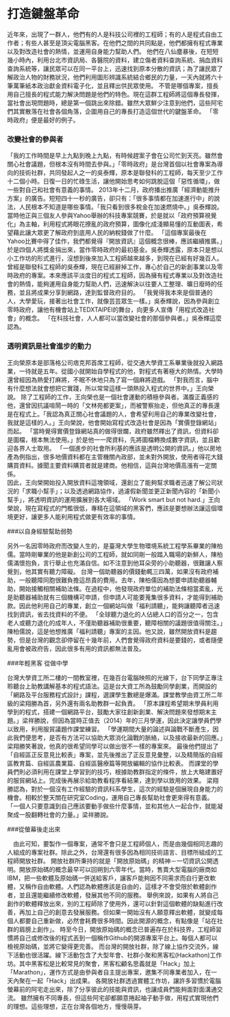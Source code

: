 # 打造鍵盤革命

近年來，出現了一群人，他們有的人是科技公司裡的工程師；有的人是程式自由工作者；有些人甚至是頂尖電腦黑客。在他們之間的共同點是，他們都擁有程式專業以及對改造社會的熱情，並運用自身能力幫助人們。
 他們在八仙塵暴後，在短短幾小時內，利用台北市資訊局、各醫院的資料，建立傷者資料查詢系統、捐血資料查詢系統等，讓民眾可以在同一平台上，迅速找到原本分散的資訊；為了讓民眾了解政治人物的財務狀況，他們利用圖形辨識系統結合鄉民的力量，一天內就將六十筆萬筆紙本政治獻金資料電子化，並且釋出供民眾使用。
 不管是哪個專案，擅長用自己擅長的程式能力解決問題是他們的特色。現在這群工程師將這個專長發揮，當社會出現問題時，總是第一個跳出來除錯。雖然大眾鮮少注意到他們，這些阿宅們其實散落在社會各個角落，企圖用自己的專長打造這個世代的鍵盤革命。
 「零時政府」便是最好的例子。
 
 
### 改變社會的參與者


 
 「我的工作時間是早上九點到晚上九點，有時候趕案子會在公司忙到天亮。雖然會關心社會議題，但根本沒有時間去參與。」「零時政府」是台灣首個以社會專案為導向的技術社群，共同發起人之一的吳泰輝，原本是聯發科的工程師，每天至少工作十二個小時。日復一日的忙碌生活，讓他開始思考如何跳脫這個「惡性循環」，做一些對自己和社會有意義的事情。
 2013年十二月，政府播出推廣「經濟動能推升方案」的廣告。短短四十一秒的廣告，卻只有：「很多事情都在加速進行中」的說法，人民根本不知道是哪些事情。「我只看到很多稅金在加速燃燒中。」吳泰輝說。
 當時他正與三個友人參與Yahoo舉辦的科技專案競賽，於是就以「政府預算視覺化」為主軸，利用程式將眼花撩亂的政府預算，圖像化成淺顯易懂的互動圖表，希望藉此讓大眾更了解政府到底用人民的納稅錢做了什麼。
 「這個專案最後在Yahoo比賽中得了佳作，我們都覺得『開放資訊』這個概念很棒，應該繼續推廣。」於是四個人將獎金捐出來，當作零時政府的最初基金。吳泰輝透露，原本只是想以小工作坊的形式進行，沒想到後來加入工程師越來越多，到現在已經有好幾百人。 
 曾經是聯發科工程師的吳泰輝，現在已經辭掉工作，專心於自己的新創事業以及零時政府的專案。本來應該平淡度日的程式工程師，因為擁有程式專業以及對改造社會的熱情，能夠運用自身能力幫助人們，迅速解決以往要人工整理、曠日廢時的任務，並且將成果分享到網路，達到監督政府目的。
 「我覺得我本來是個普通的人，大學愛玩，接著出社會工作，就像芸芸眾生一樣。」吳泰輝說，因為參與創立零時政府，讓他有機會站上TEDXTAIPEI的舞台，向更多人宣傳「用程式改造社會」的概念。
 「在科技社會，人人都可以當改變社會的那個參與者。」吳泰輝這麼認為。
 
 
### 透明資訊是社會進步的動力


 
 王向榮原本是部落格公司痞克邦首席工程師，從交通大學資工系畢業後就投入網路業，一待就是五年。從國小就開始自學程式的他，對程式有著極大的熱情。大學時還曾經因為熱愛打麻將，不眠不休地只為了寫一個麻將遊戲。
 「對我而言，腦中有什麼想法就會想把它實踐，所以常常這樣一頭熱投入程式的世界中。」王向榮說。
 除了工程師的工作，王向榮也是一個社會運動的積極參與者。滿腹正義感的他，還曾因抗議喧鬧一時的「文林苑都更案」，而被警察抬走，但他真正的專長還是在程式上。「我認為真正關心社會議題的人，會希望利用自己的專業改變社會，我就是這樣的人。」王向榮說，他會開始寫程式改造社會是因為「實價登錄網站」而起。
 「當時覺得實價登錄網站真的做得很爛，政府雖然釋出了資訊，但資料卻是圖檔，根本無法使用。」於是他一一爬資料，先將圖檔轉換成數字資訊，並且歡迎各界人士取用。
 「一個進步的社會所利基的應該是透明公開的資訊。」他以房地產為例指出，很多地價資料都在主管機關內政部，並未對外開放，使用者得花大錢購買資料。據聞主要資料購買者就是建商。他相信，這與台灣地價高漲有一定關係。  
 因此，王向榮開始投入開放資料這塊領域，還創立了能夠幫求職者迅速了解公司狀況的「求職小幫手」；以及透過網路協作，過濾假新聞並更正新聞內容的「新聞小幫手」，將透明資訊的運用擴展到各大場域。
 「Work smart but not hard.」王向榮說，現在寫程式的門檻很低，專精在這領域的黑客們，應該是要想辦法讓這個環境更好，讓更多人能利用程式做更有效率的事情。
 
 ###以自身經驗幫助弱勢
 
 另外一名因零時政府而改變人生的，是臺灣大學生物環境系統工程學系畢業的陳柏儒。當時剛畢業的他是新創公司的工程師，就如同剛一般踏入職場的新鮮人，陳柏儒滿懷抱負，言行舉止也充滿自信。如不注意到他耳朵旁的小助聽器，很難讓人察覺到，他其實有聽力障礙。
 台灣一個助聽器的價錢動輒三四萬，如果沒有政府補助，一般聽障同胞很難負擔這昂貴的費用。去年，陳柏儒因為想要申請助聽器輔助，開始接觸相關補助法條。在過程中，他發現政府單位的補助法條相當紊亂，光是助聽器補助就有三個機構可申請，但申請人可能要蒐集很多資料，才能得到補助款。因此他利用自己的專業，創立一個網站叫做「福利請聽」，能夠讓聽障者迅速找到資訊，省去找資料的不便。
 「全球聽力退化的人佔總人口的百分之一，包含老人或聽力退化的成年人，不僅助聽器補助很重要，聽障相關的議題很值得關注。」陳柏儒說，這是他想推廣「福利請聽」專案的主因。他又說，雖然開放資料是趨勢，但是台灣的觀念卻停留在十幾年前，人們會覺得政府資料是要錢的，或者隨便亂用會被政府告，因此很多有用的資訊都無法普及。
 
 ###年輕黑客 從做中學 
 
 台灣大學資工所二樓的一間教室裡，在幾百台電腦映照的光線下，台下同學正專注聆聽台上助教講解基本的程式語法。這是台大資工所為鼓勵同學創業，而開設的「網路及平台服務程式設計」課程，選課學生數總是爆滿。課堂教學由資工所二年級的梁翔勝為首，另外還有兩名助教群一起負責。
 「原本課程希望期末學員利用學到的程式，搭建一個網路平台，鼓勵大家往創新創業、解決問題來發想期末主題。」梁祥勝說，但因為當時正值去（2014）年的三月學運，因此決定讓學員們學以致用，利用服貿議題作課堂練習。 
 「學運期間大量的論述與論戰不斷產生，因此我們便思考，是否有方法可以協助大眾消化論戰的脈絡，以及接收最新的回應。」梁翔勝笑著說，他真的很希望同學可以做出很不一樣的專案來。
 最後他們提出了「自經區正反意見比較表」專案，並先後推出了正反意見彙整，以及精簡版的自經區教育篇、自經區農業篇、自經區醫療篇等開放編輯的協作比較表。
 而課堂的學員們則必須利用在課堂上學習到的技巧，根據助教群指定的條件，放上大略建置好的服貿網站上。完成後再展示給助教看程序看結果，達到學以致用的效果。
 梁翔勝認為，對於一個沒有工作經驗的資訊科系學生，這次的經驗是個展現自身能力的機會。相較於整天關在研究室Coding，運用自己專長幫助社會更來得有意義。
 「一個人只要意識到自己應該要動手做些什麼事情，並和其他人一起合作，就能凝聚成一股翻轉社會的力量。」梁祥勝說。
 
 ###從螢幕後走出來
 
 　由此可知，要製作一個專案，通常不會只是工程師個人，而是由幾個相同志趣的人組成的專案社群。除此之外，台灣還有很多因為相同技術語言、目標所組成的工程師開放社群。
 開放社群所秉持的就是「開放原始碼」的精神－一切資訊公開透明。開放原始碼的概念最早可以回朔到六零年代。當時，售賣大型電腦的廠商如IBM，把一些軟體及原始碼一併送給客戶，讓客戶能夠因不同需求而自行更改軟體，又稱作自由軟體。人們認為軟體應該是自由的，這樣才不會受限於軟體創作者，並且還能繼續修改軟體，發展其他不同的服務。
 舉例來說，如果有人將自己創作的軟體釋放出來，別的工程師除了使用外，還可以針對這個軟體的缺點進行改善，再加上自己的創意去發展服務。但如果一開始沒有人願意釋出軟體，就變成每個人都要自己重新做，必然會耗費很多時間。因此開源的概念，有點像是「站在社群的肩膀上創作」。
 時至今日，開放原始碼的概念已普遍存在於科技界，工程師習慣將自己或修改後的程式丟到一個稱作Github的開源專案平台上。每個人都可以檢視原始碼，並將它變得更完善。
 而台灣的開放社群，除了線上協作交流外，線下活動也很活躍。線下活動包含了大型年會、社群小聚和黑客松(Hackathon)工作坊。其中黑客松是比較常見的聚會，黑客松顧名思義就是「Hack」加上「Marathon」，運作方式是由參與者自主提出專案，邀集不同專業者加入，在一天內聚在一起「Hack」出成果。
 各開放社群透過實體工作坊，讓許多習慣於電腦螢幕前的阿宅走出來，除了分享彼此的技能與資訊，也讓成員們能夠面對面溝通交流。
 雖然擁有不同專長，但這些阿宅卻都願意捲起袖子動手做，用程式實現他們的理想。這些理想，正在台灣各個地方，慢慢萌芽。
